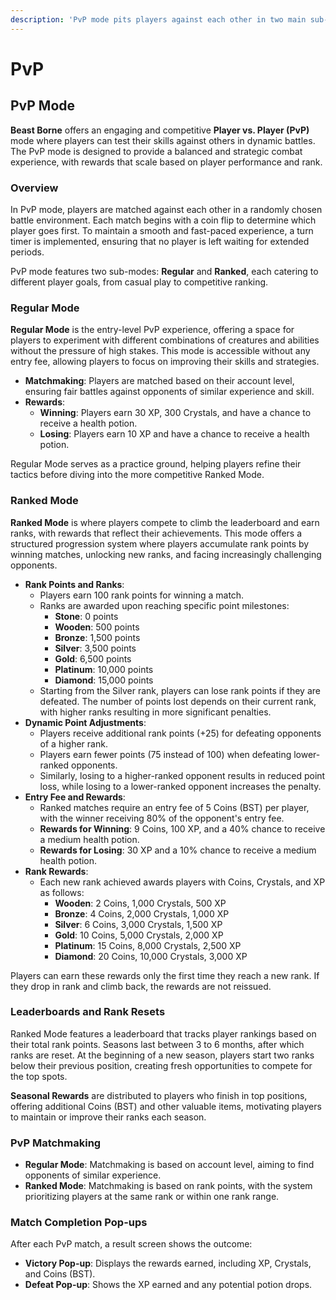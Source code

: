 ```yaml
---
description: 'PvP mode pits players against each other in two main sub-modes:'
---
```


# PvP

## PvP Mode

**Beast Borne** offers an engaging and competitive **Player vs. Player (PvP)** mode where players can test their skills against others in dynamic battles. The PvP mode is designed to provide a balanced and strategic combat experience, with rewards that scale based on player performance and rank.

### **Overview**

In PvP mode, players are matched against each other in a randomly chosen battle environment. Each match begins with a coin flip to determine which player goes first. To maintain a smooth and fast-paced experience, a turn timer is implemented, ensuring that no player is left waiting for extended periods.

PvP mode features two sub-modes: **Regular** and **Ranked**, each catering to different player goals, from casual play to competitive ranking.

### **Regular Mode**

**Regular Mode** is the entry-level PvP experience, offering a space for players to experiment with different combinations of creatures and abilities without the pressure of high stakes. This mode is accessible without any entry fee, allowing players to focus on improving their skills and strategies.

* **Matchmaking**: Players are matched based on their account level, ensuring fair battles against opponents of similar experience and skill.
* **Rewards**:
  * **Winning**: Players earn 30 XP, 300 Crystals, and have a chance to receive a health potion.
  * **Losing**: Players earn 10 XP and have a chance to receive a health potion.

Regular Mode serves as a practice ground, helping players refine their tactics before diving into the more competitive Ranked Mode.

### **Ranked Mode**

**Ranked Mode** is where players compete to climb the leaderboard and earn ranks, with rewards that reflect their achievements. This mode offers a structured progression system where players accumulate rank points by winning matches, unlocking new ranks, and facing increasingly challenging opponents.

* **Rank Points and Ranks**:
  * Players earn 100 rank points for winning a match.
  * Ranks are awarded upon reaching specific point milestones:
    * **Stone**: 0 points
    * **Wooden**: 500 points
    * **Bronze**: 1,500 points
    * **Silver**: 3,500 points
    * **Gold**: 6,500 points
    * **Platinum**: 10,000 points
    * **Diamond**: 15,000 points
  * Starting from the Silver rank, players can lose rank points if they are defeated. The number of points lost depends on their current rank, with higher ranks resulting in more significant penalties.
* **Dynamic Point Adjustments**:
  * Players receive additional rank points (+25) for defeating opponents of a higher rank.
  * Players earn fewer points (75 instead of 100) when defeating lower-ranked opponents.
  * Similarly, losing to a higher-ranked opponent results in reduced point loss, while losing to a lower-ranked opponent increases the penalty.
* **Entry Fee and Rewards**:
  * Ranked matches require an entry fee of 5 Coins (BST) per player, with the winner receiving 80% of the opponent's entry fee.
  * **Rewards for Winning**: 9 Coins, 100 XP, and a 40% chance to receive a medium health potion.
  * **Rewards for Losing**: 30 XP and a 10% chance to receive a medium health potion.
* **Rank Rewards**:
  * Each new rank achieved awards players with Coins, Crystals, and XP as follows:
    * **Wooden**: 2 Coins, 1,000 Crystals, 500 XP
    * **Bronze**: 4 Coins, 2,000 Crystals, 1,000 XP
    * **Silver**: 6 Coins, 3,000 Crystals, 1,500 XP
    * **Gold**: 10 Coins, 5,000 Crystals, 2,000 XP
    * **Platinum**: 15 Coins, 8,000 Crystals, 2,500 XP
    * **Diamond**: 20 Coins, 10,000 Crystals, 3,000 XP

Players can earn these rewards only the first time they reach a new rank. If they drop in rank and climb back, the rewards are not reissued.

### **Leaderboards and Rank Resets**

Ranked Mode features a leaderboard that tracks player rankings based on their total rank points. Seasons last between 3 to 6 months, after which ranks are reset. At the beginning of a new season, players start two ranks below their previous position, creating fresh opportunities to compete for the top spots.

**Seasonal Rewards** are distributed to players who finish in top positions, offering additional Coins (BST) and other valuable items, motivating players to maintain or improve their ranks each season.

### **PvP Matchmaking**

* **Regular Mode**: Matchmaking is based on account level, aiming to find opponents of similar experience.
* **Ranked Mode**: Matchmaking is based on rank points, with the system prioritizing players at the same rank or within one rank range.

### **Match Completion Pop-ups**

After each PvP match, a result screen shows the outcome:

* **Victory Pop-up**: Displays the rewards earned, including XP, Crystals, and Coins (BST).
* **Defeat Pop-up**: Shows the XP earned and any potential potion drops.
